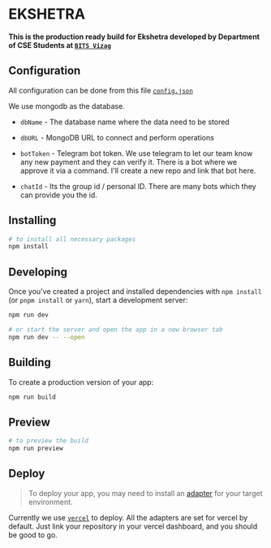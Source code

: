 # EKSHETRA

**This is the production ready build for Ekshetra developed by Department of CSE Students at [`BITS Vizag`](https://bitsvizag.com/)**

## Configuration

All configuration can be done from this file [`config.json`](https://github.com/SandeepDev1/Ekshetra/blob/main/config.json)

We use mongodb as the database.

-   `dbName` - The database name where the data need to be stored

-   `dbURL` - MongoDB URL to connect and perform operations

-   `botToken` - Telegram bot token. We use telegram to let our team know any new payment and they can verify it. There is a bot where we approve it via a command. I'll create a new repo and link that bot here.

-   `chatId` - Its the group id / personal ID. There are many bots which they can provide you the id.

## Installing

```bash
# to install all necessary packages
npm install
```

## Developing

Once you've created a project and installed dependencies with `npm install` (or `pnpm install` or `yarn`), start a development server:

```bash
npm run dev

# or start the server and open the app in a new browser tab
npm run dev -- --open
```

## Building

To create a production version of your app:

```bash
npm run build
```

## Preview

```bash
# to preview the build
npm run preview
```

## Deploy

> To deploy your app, you may need to install an [adapter](https://kit.svelte.dev/docs/adapters) for your target environment.

Currently we use [`vercel`](https://vercel.com/) to deploy. All the adapters are set for vercel by default. Just link your repository in your vercel dashboard, and you should be good to go.
